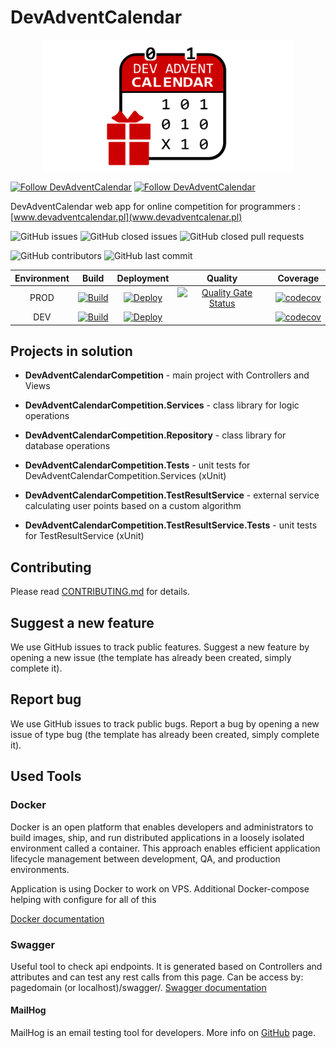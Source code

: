 # DevAdventCalendar

<p align="center">
<img src="docs/Pictures/dac2019-logo.png" width="400">
</p>

[![Follow DevAdventCalendar](https://img.shields.io/twitter/follow/dev_advent_cal?label=Follow%20%40dev_advent_cal&style=social)](https://twitter.com/dev_advent_cal)
[![Follow DevAdventCalendar](https://img.shields.io/badge/FB-Dev%20Advent%20Calendar-blue)](https://www.facebook.com/devadventcalendar/)

DevAdventCalendar web app for online competition for programmers : [www.devadventcalendar.pl](www.devadventcalenar.pl)

![GitHub issues](https://img.shields.io/github/issues-raw/DevAdventCalendar/DevAdventCalendar)
![GitHub closed issues](https://img.shields.io/github/issues-closed-raw/DevAdventCalendar/DevAdventCalendar)
![GitHub closed pull requests](https://img.shields.io/github/issues-pr-closed-raw/DevAdventCalendar/DevAdventCalendar)

![GitHub contributors](https://img.shields.io/github/contributors/DevAdventCalendar/DevAdventCalendar)
![GitHub last commit](https://img.shields.io/github/last-commit/DevAdventCalendar/DevAdventCalendar)


|Environment |Build  |Deployment| Quality | Coverage |
|:----------:|:-----:|:--------:|:-------:|:--------:|
| PROD |[![Build](https://github.com/DevAdventCalendar/DevAdventCalendar/workflows/Docker%20Image%20CI/badge.svg)](https://github.com/DevAdventCalendar/DevAdventCalendar/actions?query=workflow%3A%22Docker+Image+CI%22) |[![Deploy](https://vsrm.dev.azure.com/plotzwi/_apis/public/Release/badge/e2ad85fa-38da-4937-a85f-997b254f4cda/1/1)](https://dev.azure.com/plotzwi/DevAdventCalendar/_release?_a=releases&view=mine&definitionId=1) |[![Quality Gate Status](https://sonarcloud.io/api/project_badges/measure?project=DevAdventCalendar_DevAdventCalendar&metric=alert_status)](https://sonarcloud.io/dashboard?id=DevAdventCalendar_DevAdventCalendar) |[![codecov](https://codecov.io/gh/DevAdventCalendar/DevAdventCalendar/branch/develop/graph/badge.svg)](https://codecov.io/gh/DevAdventCalendar/DevAdventCalendar/branch/develop)|
| DEV |[![Build](https://github.com/DevAdventCalendar/DevAdventCalendar/workflows/Docker%20Image%20CI%20DEV/badge.svg)](https://github.com/DevAdventCalendar/DevAdventCalendar/actions?query=workflow%3A%22Docker+Image+CI+DEV%22) |[![Deploy](https://vsrm.dev.azure.com/plotzwi/_apis/public/Release/badge/e2ad85fa-38da-4937-a85f-997b254f4cda/2/2)](https://dev.azure.com/plotzwi/DevAdventCalendar/_release?_a=releases&view=mine&definitionId=2) | |[![codecov](https://codecov.io/gh/DevAdventCalendar/DevAdventCalendar/branch/develop/graph/badge.svg)](https://codecov.io/gh/DevAdventCalendar/DevAdventCalendar/branch/develop)|


## Projects in solution

- **DevAdventCalendarCompetition** - main project with Controllers and Views
- **DevAdventCalendarCompetition.Services** - class library for logic operations
- **DevAdventCalendarCompetition.Repository** - class library for database operations
- **DevAdventCalendarCompetition.Tests** - unit tests for DevAdventCalendarCompetition.Services (xUnit)

- **DevAdventCalendarCompetition.TestResultService** - external service calculating user points based on a custom algorithm
- **DevAdventCalendarCompetition.TestResultService.Tests** - unit tests for TestResultService (xUnit)

## Contributing

Please read [CONTRIBUTING.md](https://github.com/DevAdventCalendar/DevAdventCalendar/blob/develop/CONTRIBUTING.md) for details.

## Suggest a new feature

We use GitHub issues to track public features. Suggest a new feature by opening a new issue (the template has already been created, simply complete it).

## Report bug

We use GitHub issues to track public bugs. Report a bug by opening a new issue of type bug (the template has already been created, simply complete it).

## Used Tools

### Docker

Docker is an open platform that enables developers and administrators to build images, ship, and run distributed applications in a loosely isolated environment called a container. This approach enables efficient application lifecycle management between development, QA, and production environments.

Application is using Docker to work on VPS. Additional Docker-compose helping with configure for all of this

[Docker documentation](https://docs.microsoft.com/pl-pl/dotnet/core/docker/intro-net-docker)

### Swagger

Useful tool to check api endpoints. It is  generated based on Controllers and attributes and can test any rest calls from this page.
Can be access by: pagedomain (or localhost)/swagger/. [Swagger documentation](https://docs.microsoft.com/pl-pl/aspnet/core/tutorials/web-api-help-pages-using-swagger?view=aspnetcore-2.1)

#### MailHog

MailHog is an email testing tool for developers. More info on [GitHub](https://github.com/mailhog/MailHog) page.
